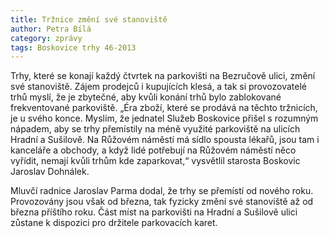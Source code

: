 ```yaml
---
title: Tržnice změní své stanoviště
author: Petra Bílá
category: zprávy
tags: Boskovice trhy 46-2013
---
```


Trhy, které se konají každý čtvrtek na parkovišti na Bezručově ulici, změní své stanoviště. Zájem prodejců i kupujících klesá, a tak si provozovatelé trhů myslí, že je zbytečné, aby kvůli konání trhů bylo zablokované frekventované parkoviště. „Éra zboží, které se prodává na těchto tržnicích, je u svého konce. Myslím, že jednatel Služeb Boskovice přišel s rozumným nápadem, aby se trhy přemístily na méně využité parkoviště na ulicích Hradní a Sušilově. Na Růžovém náměstí má sídlo spousta lékařů, jsou tam i kanceláře a obchody, a když lidé potřebují na Růžovém náměstí něco vyřídit, nemají kvůli trhům kde zaparkovat,“ vysvětlil starosta Boskovic Jaroslav Dohnálek.

Mluvčí radnice Jaroslav Parma dodal, že trhy se přemístí od nového roku. Provozovány jsou však od března, tak fyzicky změní své stanoviště až od března příštího roku. Část míst na parkovišti na Hradní a Sušilově ulici zůstane k dispozici pro držitele parkovacích karet.
